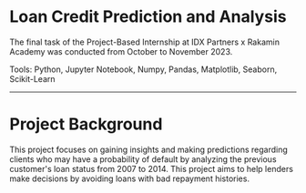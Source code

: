 # Loan Credit Prediction and Analysis

The final task of the Project-Based Internship at IDX Partners x Rakamin Academy was conducted from October to November 2023.

Tools: Python, Jupyter Notebook, Numpy, Pandas, Matplotlib, Seaborn, Scikit-Learn

---
# Project Background

This project focuses on gaining insights and making predictions regarding clients who may have a probability of default by analyzing the previous customer's loan status from 2007 to 2014. This project aims to help lenders make decisions by avoiding loans with bad repayment histories.

